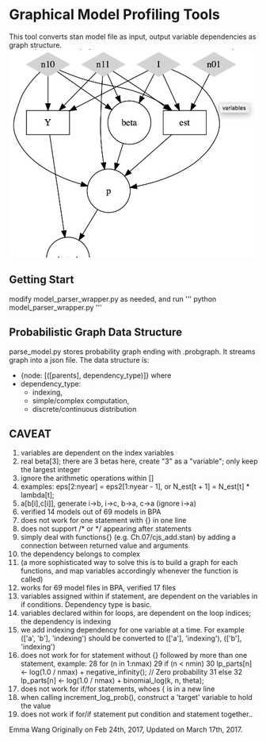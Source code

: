 # Graphical Model Profiling Tools
This tool converts stan model file as input, output variable dependencies as graph structure.
![alt text](pic/Graph.png "Variable dependency graph")

## Getting Start
modify model_parser_wrapper.py as needed, and run
'''
python model_parser_wrapper.py
'''
## Probabilistic Graph Data Structure
parse_model.py stores probability graph ending with .probgraph.
It streams graph into a json file.
The data structure is:
* {node: [([parents], dependency_type)]}
where 
* dependency_type:
  + indexing, 
  + simple/complex computation,
  + discrete/continuous distribution




## CAVEAT
1.  variables are dependent on the index variables 
2.  real beta[3]; there are 3 betas here, create "3" as a "variable"; only keep the largest integer
3.  ignore the arithmetic operations within []
4.  examples: eps[2:nyear] = eps2[1:nyear - 1], or N_est[t + 1] = N_est[t] * lambda[t];
5.  a[b[i],c[i]], generate i->b, i->c, b->a, c->a (ignore i->a)
6.  verified 14 models out of 69 models in BPA
7.  does not work for one statement with {} in one line
8.  does not support /* or */ appearing after statements
9.  simply deal with functions{} (e.g. Ch.07/cjs_add.stan) by adding a connection between returned value and arguments
10. the dependency belongs to complex
11. (a more sophisticated way to solve this is to build a graph for each functions, and map variables accordingly whenever the function is called)
12.  works for 69 model files in BPA, verified 17 files
13.  variables assigned within if statement, are dependent on the variables in if conditions. Dependency type is basic.
14.  variables declared within for loops, are dependent on the loop indices; the dependency is indexing
15.  we add indexing dependency for one variable at a time. For example (['a', 'b'], 'indexing') should be converted to (['a'], 'indexing'), (['b'], 'indexing')
16.  does not work for for statement without {} followed by more than one statement, example:
    28   for (n in 1:nmax)
    29     if (n < nmin)
    30       lp_parts[n] <- log(1.0 / nmax) + negative_infinity();  // Zero probability
    31     else
    32       lp_parts[n] <- log(1.0 / nmax) + binomial_log(k, n, theta);
17.  does not work for if/for statements, whoes { is in a new line
18.  when calling increment_log_prob(), construct a 'target' variable to hold the value
19.  does not work if for/if statement put condition and statement together..


Emma Wang
Originally on Feb 24th, 2017,
Updated on March 17th, 2017.
